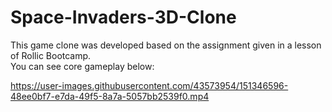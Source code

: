 # Space-Invaders-3D-Clone
This game clone was developed based on the assignment given in a lesson of Rollic Bootcamp.</br>
You can see core gameplay below:</br>



https://user-images.githubusercontent.com/43573954/151346596-48ee0bf7-e7da-49f5-8a7a-5057bb2539f0.mp4

